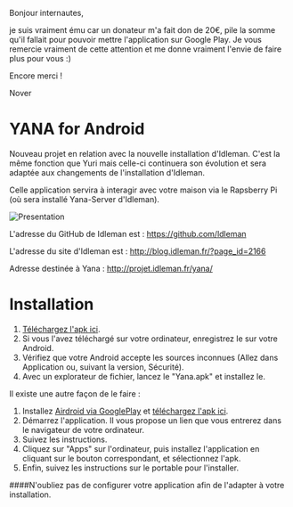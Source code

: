 Bonjour internautes,

je suis vraiment ému car un donateur m'a fait don de 20€, pile la somme qu'il fallait pour pouvoir mettre l'application sur Google Play.
Je vous remercie vraiment de cette attention et me donne vraiment l'envie de faire plus pour vous :)

Encore merci !

Nover


YANA for Android
====

Nouveau projet en relation avec la nouvelle installation d'Idleman. 
C'est la même fonction que Yuri mais celle-ci continuera son évolution et sera adaptée aux changements de l'installation d'Idleman.

Celle application servira à interagir avec votre maison via le Rapsberry Pi (où sera installé Yana-Server d'Idleman).


![Presentation](https://raw.github.com/Etsuni/YANA/master/presentation.png)

L'adresse du GitHub de Idleman est : https://github.com/ldleman

L'adresse du site d'Idleman est : http://blog.idleman.fr/?page_id=2166

Adresse destinée à  Yana : http://projet.idleman.fr/yana/

Installation
====

1. [Téléchargez l'apk ici](https://github.com/Etsuni/YANA/raw/master/YANA.apk).
2. Si vous l'avez téléchargé sur votre ordinateur, enregistrez le sur votre Android.
3. Vérifiez que votre Android accepte les sources inconnues (Allez dans Application ou, suivant la version, Sécurité).
4. Avec un explorateur de fichier, lancez le "Yana.apk" et installez le.

Il existe une autre façon de le faire :

1. Installez [Airdroid via GooglePlay](https://play.google.com/store/apps/details?id=com.sand.airdroid&hl=fr) et [téléchargez l'apk ici](https://github.com/Etsuni/YANA/raw/master/YANA.apk).
2. Démarrez l'application. Il vous propose un lien que vous entrerez dans le navigateur de votre ordinateur.
3. Suivez les instructions.
4. Cliquez sur "Apps" sur l'ordinateur, puis installez l'application en cliquant sur le bouton correspondant, et sélectionnez l'apk.
5. Enfin, suivez les instructions sur le portable pour l'installer. 

####N'oubliez pas de configurer votre application afin de l'adapter à votre installation.
